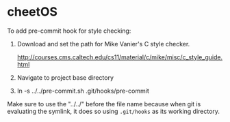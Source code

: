 # cheetOS

To add pre-commit hook for style checking:

1. Download and set the path for Mike Vanier's C style checker.

    http://courses.cms.caltech.edu/cs11/material/c/mike/misc/c_style_guide.html

2. Navigate to project base directory

3.
    ln -s ../../pre-commit.sh .git/hooks/pre-commit

Make sure to use the "../../" before the file name because when git is
evaluating the symlink, it does so using `.git/hooks` as its working
directory.
